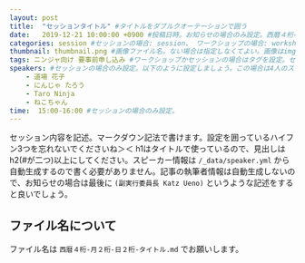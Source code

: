 ```yaml
---
layout: post
title:  "セッションタイトル" #タイトルをダブルクオーテーションで囲う
date:   2019-12-21 10:00:00 +0900 #投稿日時。お知らせの場合のみ設定。西暦４桁-月-日 時:分:秒 +0900 で設定。+0900は日本時間に合わせている。未来の日時を設定するとその日時を超えた時点で表示されるようになる。
categories: session #セッションの場合: session、 ワークショップの場合: workshop、お知らせの場合: news
thumbnail: thumbnail.png #画像ファイル名。ない場合は指定しなくてよい。画像はimg内のカテゴリ名(複数形)のディレクトリ内(例: /img/sessions)に入れること。
tags: ニンジャ向け 要事前申し込み #ワークショップかセッションの場合はタグを設定。セッションのタグは1つまで。
speakers: #セッションの場合のみ設定。以下のように設定しましょう。この場合は4人のスピーカーがいることになります。ニックネームでもスペースなしでも構いませんが、/_data/speaker.yml のスピーカーデータの"name"と一致するよう注意。
    - 道場 花子
    - にんじゃ たろう
    - Taro Ninja
    - ねこちゃん
time:  15:00-16:00 #セッションの場合のみ設定。
---
```


セッション内容を記述。マークダウン記法で書けます。設定を囲っているハイフン3つを忘れないでくださいね＞＜
h1はタイトルで使っているので、見出しはh2(#が二つ)以上にしてください。スピーカー情報は ```/_data/speaker.yml``` から自動生成するので書く必要がありません。記事の執筆者情報は自動生成しないので、お知らせの場合は最後に ```(副実行委員長 Katz Ueno)``` というような記述をすると良いでしょう。

## ファイル名について
ファイル名は ```西暦４桁-月２桁-日２桁-タイトル.md``` でお願いします。

